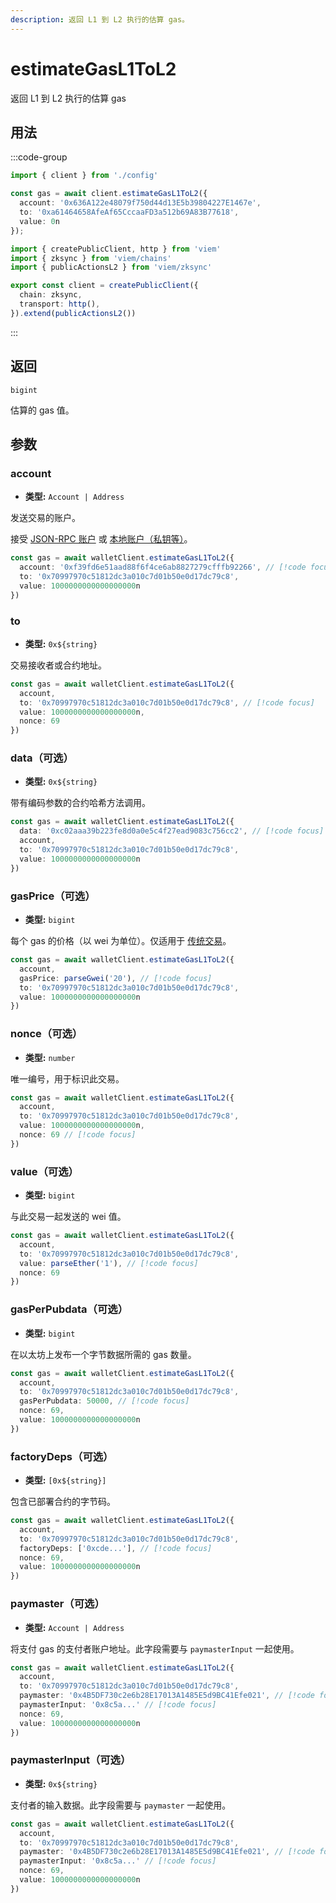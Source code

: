 ```yaml
---
description: 返回 L1 到 L2 执行的估算 gas。
---
```


# estimateGasL1ToL2

返回 L1 到 L2 执行的估算 gas

## 用法

:::code-group
```ts [example.ts]
import { client } from './config'

const gas = await client.estimateGasL1ToL2({
  account: '0x636A122e48079f750d44d13E5b39804227E1467e',
  to: '0xa61464658AfeAf65CccaaFD3a512b69A83B77618',
  value: 0n
});
```

```ts [config.ts]
import { createPublicClient, http } from 'viem'
import { zksync } from 'viem/chains'
import { publicActionsL2 } from 'viem/zksync'

export const client = createPublicClient({
  chain: zksync,
  transport: http(),
}).extend(publicActionsL2())
```
:::

## 返回 

`bigint`

估算的 gas 值。

## 参数

### account

- **类型:** `Account | Address`

发送交易的账户。

接受 [JSON-RPC 账户](/docs/clients/wallet#json-rpc-accounts) 或 [本地账户（私钥等）](/docs/clients/wallet#local-accounts-private-key-mnemonic-etc)。

```ts
const gas = await walletClient.estimateGasL1ToL2({
  account: '0xf39fd6e51aad88f6f4ce6ab8827279cfffb92266', // [!code focus]
  to: '0x70997970c51812dc3a010c7d01b50e0d17dc79c8',
  value: 1000000000000000000n
})
```

### to

- **类型:** `0x${string}`

交易接收者或合约地址。

```ts
const gas = await walletClient.estimateGasL1ToL2({
  account,
  to: '0x70997970c51812dc3a010c7d01b50e0d17dc79c8', // [!code focus]
  value: 1000000000000000000n,
  nonce: 69
})
```

### data（可选）

- **类型:** `0x${string}`

带有编码参数的合约哈希方法调用。

```ts
const gas = await walletClient.estimateGasL1ToL2({
  data: '0xc02aaa39b223fe8d0a0e5c4f27ead9083c756cc2', // [!code focus]
  account,
  to: '0x70997970c51812dc3a010c7d01b50e0d17dc79c8',
  value: 1000000000000000000n
})
```

### gasPrice（可选）

- **类型:** `bigint`

每个 gas 的价格（以 wei 为单位）。仅适用于 [传统交易](/docs/glossary/terms#legacy-transaction)。

```ts
const gas = await walletClient.estimateGasL1ToL2({
  account,
  gasPrice: parseGwei('20'), // [!code focus]
  to: '0x70997970c51812dc3a010c7d01b50e0d17dc79c8',
  value: 1000000000000000000n
})
```

### nonce（可选）

- **类型:** `number`

唯一编号，用于标识此交易。

```ts
const gas = await walletClient.estimateGasL1ToL2({
  account,
  to: '0x70997970c51812dc3a010c7d01b50e0d17dc79c8',
  value: 1000000000000000000n,
  nonce: 69 // [!code focus]
})
```

### value（可选）

- **类型:** `bigint`

与此交易一起发送的 wei 值。

```ts
const gas = await walletClient.estimateGasL1ToL2({
  account,
  to: '0x70997970c51812dc3a010c7d01b50e0d17dc79c8',
  value: parseEther('1'), // [!code focus]
  nonce: 69
})
```

### gasPerPubdata（可选）

- **类型:** `bigint`

在以太坊上发布一个字节数据所需的 gas 数量。

```ts
const gas = await walletClient.estimateGasL1ToL2({
  account,
  to: '0x70997970c51812dc3a010c7d01b50e0d17dc79c8',
  gasPerPubdata: 50000, // [!code focus]
  nonce: 69,
  value: 1000000000000000000n
})
```

### factoryDeps（可选）

- **类型:** `[0x${string}]`

包含已部署合约的字节码。

```ts
const gas = await walletClient.estimateGasL1ToL2({
  account,
  to: '0x70997970c51812dc3a010c7d01b50e0d17dc79c8',
  factoryDeps: ['0xcde...'], // [!code focus]
  nonce: 69,
  value: 1000000000000000000n
})
```

### paymaster（可选）

- **类型:** `Account | Address`

将支付 gas 的支付者账户地址。此字段需要与 `paymasterInput` 一起使用。

```ts
const gas = await walletClient.estimateGasL1ToL2({
  account,
  to: '0x70997970c51812dc3a010c7d01b50e0d17dc79c8',
  paymaster: '0x4B5DF730c2e6b28E17013A1485E5d9BC41Efe021', // [!code focus]
  paymasterInput: '0x8c5a...' // [!code focus]
  nonce: 69,
  value: 1000000000000000000n
})
```

### paymasterInput（可选）

- **类型:** `0x${string}`

支付者的输入数据。此字段需要与 `paymaster` 一起使用。

```ts
const gas = await walletClient.estimateGasL1ToL2({
  account,
  to: '0x70997970c51812dc3a010c7d01b50e0d17dc79c8',
  paymaster: '0x4B5DF730c2e6b28E17013A1485E5d9BC41Efe021', // [!code focus]
  paymasterInput: '0x8c5a...' // [!code focus]
  nonce: 69,
  value: 1000000000000000000n
})
```